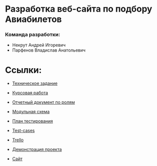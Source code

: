 # Разработка веб-сайта по подбору Авиабилетов

### Команда разработки:
- Некрут Андрей Игоревич
- Парфенов Владислав Анатольевич

# Ссылки:
+ [Техническое задание](https://github.com/ParfenovVladislav/AviaTickets/blob/master/Documentation/%D0%A2%D0%B5%D1%85%D0%BD%D0%B8%D1%87%D0%B5%D1%81%D0%BA%D0%BE%D0%B5%20%D0%B7%D0%B0%D0%B4%D0%B0%D0%BD%D0%B8%D0%B5.docx)

+ [Курсовая работа](https://github.com/ParfenovVladislav/AviaTickets/blob/master/Documentation/%D0%9A%D1%83%D1%80%D1%81%D0%BE%D0%B2%D0%B0%D1%8F%20%D1%80%D0%B0%D0%B1%D0%BE%D1%82%D0%B0.docx)

+ [Отчетный документ по ролям](https://github.com/ParfenovVladislav/AviaTickets/blob/master/Documentation/%D0%9E%D1%82%D1%87%D0%B5%D1%82%D0%BD%D1%8B%D0%B9%20%D0%B4%D0%BE%D0%BA%D1%83%D0%BC%D0%B5%D0%BD%D1%82%20%D0%BF%D0%BE%20%D1%80%D0%BE%D0%BB%D1%8F%D0%BC.docx)

+ [Модульная схема](https://miro.com/app/board/o9J_kxmGM3A=/)

+ [План тестирования](https://github.com/ParfenovVladislav/AviaTickets/blob/master/Documentation/%D0%9F%D0%BB%D0%B0%D0%BD%20%D1%82%D0%B5%D1%81%D1%82%D0%B8%D1%80%D0%BE%D0%B2%D0%B0%D0%BD%D0%B8%D1%8F.docx)
+ [Test-cases](https://github.com/ParfenovVladislav/AviaTickets/blob/master/Documentation/Test-cases.xlsx)

+ [Trello](https://trello.com/b/WuvsnFEl/numi-ticket)
 
+ [Демонстрация проекта](https://youtu.be/Dpvy9mOtCNI)
 
+ [Сайт](http://aviatickets.ml)


